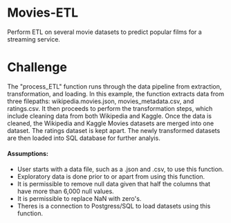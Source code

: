 # Movies-ETL
Perform ETL on several movie datasets to predict popular films for a streaming service.

# Challenge
The "process_ETL" function runs through the data pipeline from extraction, transformation, and loading. In this example, the function extracts data from three filepaths: wikipedia.movies.json, movies_metadata.csv, and ratings.csv. It then proceeds to perform the transformation steps, which include cleaning data from both Wikipedia and Kaggle. Once the data is cleaned, the Wikipedia and Kaggle Movies datasets are merged into one dataset. The ratings dataset is kept apart. The newly transformed datasets are then loaded into SQL database for further analyis.

#### Assumptions:
* User starts with a data file, such as a .json and .csv, to use this function.
* Exploratory data is done prior to or apart from using this function.
* It is permissible to remove null data given that half the columns that have more than 6,000 null values.
* It is permissible to replace NaN with zero's.
* Theres is a connection to Postgress/SQL to load datasets using this function.

